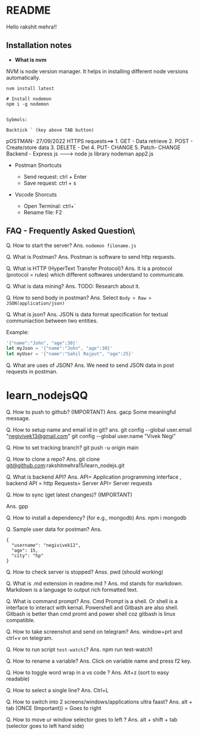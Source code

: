 # README

Hello rakshit mehra!!

## Installation notes

- **What is nvm**

NVM is node version manager. It helps in installing different node versions automatically.

```
nvm install latest

# Install nodemon
npm i -g nodemon


Sybmols:

Backtick ` (key above TAB button)
```

pOSTMAN- 27/09/2022
HTTPS requests==> 1. GET - Data retrieve 2. POST - Create/store data 3. DELETE - Del 4. PUT- CHANGE 5. Patch- CHANGE
Backend - Express js ---> node js library
nodeman app2.js

- Postman Shortcuts

  - Send request: ctrl + Enter
  - Save request: ctrl + s

- Vscode Shorcuts
  - Open Terminal: ctrl+`
  - Rename file: F2

## FAQ - Frequently Asked Question\

Q. How to start the server?
Ans. `nodemon filename.js`

Q. What is Postman?
Ans. Postman is software to send http requests.

Q. What is HTTP (HyperText Transfer Protocol)?
Ans. It is a protocol (protocol = rules) which different softwares understand to communicate.

Q. What is data mining?
Ans. TODO: Research about it.

Q. How to send body in postman?
Ans. Select `Body > Raw > JSON(application/json)`

Q. What is json?
Ans. JSON is data format specification for textual communiaction between two entities.

Example:

```js
'{"name":"John", "age":30}'
let myJson = '{"name":"John", "age":30}'
let myUser = '{"name":"Sahil Rajput", "age":25}'
```

Q. What are uses of JSON?
Ans. We need to send JSON data in post requests in postman.

# learn_nodejsQQ

Q. How to push to github? (IMPORTANT)
Ans. gacp Some meaningful message.

Q. How to setup name and email id in git?
ans.
git config --global user.email "negivivek13@gmail.com"
git config --global user.name "Vivek Negi"

Q. How to set tracking branch?
git push -u origin main

Q. How to clone a repo?
Ans. git clone git@github.com:rakshitmehra15/learn_nodejs.git

Q. What is backend API?
Ans. API= Application programming interface , backend API = http Requests= Server API= Server requests

Q. How to sync (get latest changes)? (IMPORTANT)

Ans. gpp

Q. How to install a dependency? (for e.g., mongodb)
Ans. npm i mongodb

Q. Sample user data for postman?
Ans.

```
{
  "username": "negivivek12",
  "age": 15,
  "city": "hp"
}
```

Q. How to check server is stopped?
Anss. pwd (should working)

Q. What is .md extension in readme.md ?
Ans. md stands for markdown. Markdown is a language to output rich formatted text.

Q. What is command prompt?
Ans. Cmd Prompt is a shell. Or shell is a interface to interact with kernal. Powershell and Gitbash are also shell. Gitbash is better than cmd promt and power shell coz gitbash is linux compatible.

Q. How to take screenshot and send on telegram?
Ans. window+prt and ctrl+v on telegram.

Q. How to run script `test-watch1`?
Ans. npm run test-watch1

Q. How to rename a variable?
Ans. Click on variable name and press f2 key.

Q. How to toggle word wrap in a vs code ?
Ans. Alt+z (sort to easy readable)

Q. How to select a single line?
Ans. Ctrl+L

Q. How to switch into 2 screens/windows/applications ultra faast?
Ans. alt + tab (ONCE (Important)) = Goes to right

Q. How to move ur window selector goes to left ?
Ans. alt + shift + tab (selector goes to left hand side)
